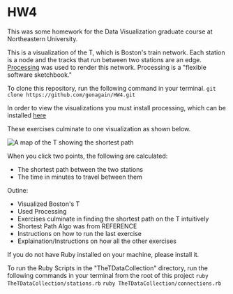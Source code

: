 # HW4

This was some homework for the Data Visualization graduate course at Northeastern University. 

This is a visualization of the T, which is Boston's train network. Each station is a node and the tracks that run between two stations are an edge. [Processing](https://processing.org/) was used to render this network. Processing is a "flexible software sketchbook."

To clone this repository, run the following command in your terminal.
```git clone https://github.com/genagain/HW4.git```

In order to view the visualizations you must install processing, which can be installed [here](https://processing.org/download/)

These exercises culminate to one visualization as shown below.


![A map of the T showing the shortest path](t-path.png)

When you click two points, the following are calculated:
 * The shortest path between the two stations
 * The time in minutes to travel between them

Outine:
- Visualized Boston's T
- Used Processing
- Exercises culminate in finding the shortest path on the T intuitively
- Shortest Path Algo was from REFERENCE
- Instructions on how to run the last exercise
- Explaination/Instructions on how all the other exercises

If you do not have Ruby installed on your machine, please install it.

To run the Ruby Scripts in the "TheTDataCollection" directory, run the following commands in your terminal from the root of this project
```ruby TheTDataCollection/stations.rb```
```ruby TheTDataCollection/connections.rb```

